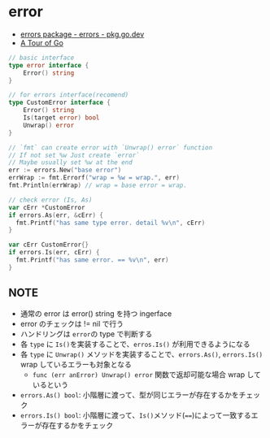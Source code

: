 # error

- [errors package \- errors \- pkg\.go\.dev](https://pkg.go.dev/errors)
- [A Tour of Go](https://go-tour-jp.appspot.com/methods/20)

```go
// basic interface
type error interface {
    Error() string
}

// for errors interface(recomend)
type CustomError interface {
    Error() string
    Is(target error) bool
    Unwrap() error
}

// `fmt` can create error with `Unwrap() error` function
// If not set %w Just create `error`
// Maybe usually set %w at the end
err := errors.New("base error")
errWrap := fmt.Errorf("wrap = %w = wrap.", err)
fmt.Println(errWrap) // wrap = base error = wrap.

// check error (Is, As)
var cErr *CustomError
if errors.As(err, &cErr) {
  fmt.Printf("has same type error. detail %v\n", cErr)
}

var cErr CustomError{}
if errors.Is(err, cErr) {
  fmt.Printf("has same error. == %v\n", err)
}
```

## NOTE

- 通常の error は error() string を持つ ingerface
- error のチェックは != nil で行う
- ハンドリングは `error`の type で判断する
- 各 `type` に `Is()`を実装することで、`erros.Is()` が利用できるようになる
- 各 `type` に `Unwrap()` メソッドを実装することで、`errors.As()`, `errors.Is()` wrap しているエラーも対象となる
  - `func (err anError) Unwrap() error` 関数で返却可能な場合 wrap しているという
- `errors.As() bool`: 小階層に渡って、型が同じエラーが存在するかをチェック
- `errors.Is() bool`: 小階層に渡って、`Is()`メソッド(`==`)によって一致するエラーが存在するかをチェック
